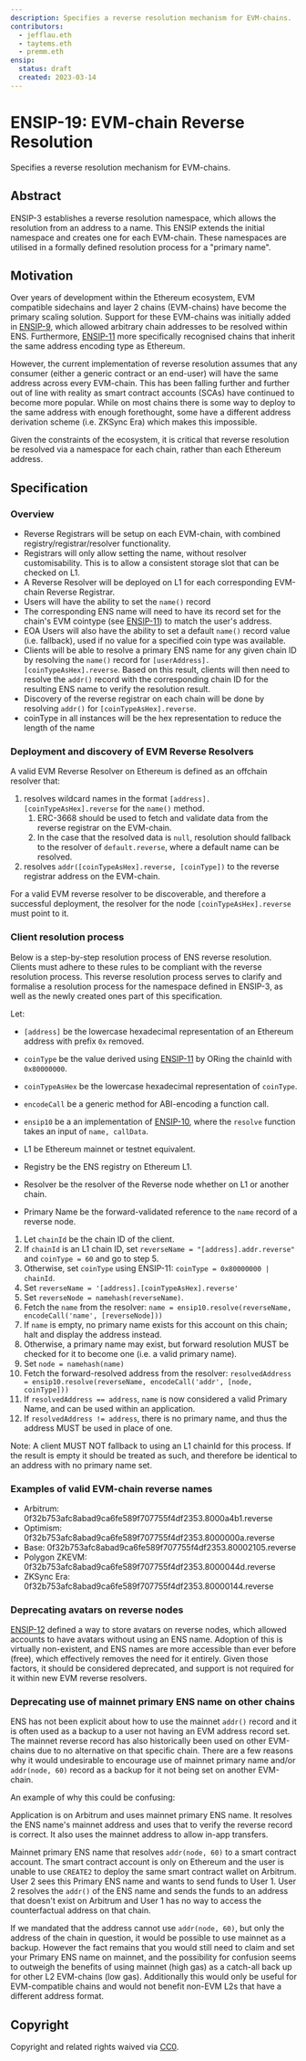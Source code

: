 ```yaml
---
description: Specifies a reverse resolution mechanism for EVM-chains.
contributors:
  - jefflau.eth
  - taytems.eth
  - premm.eth
ensip:
  status: draft
  created: 2023-03-14
---
```


# ENSIP-19: EVM-chain Reverse Resolution

Specifies a reverse resolution mechanism for EVM-chains.

## Abstract

ENSIP-3 establishes a reverse resolution namespace, which allows the resolution from an address to a name. This ENSIP extends the initial namespace and creates one for each EVM-chain. These namespaces are utilised in a formally defined resolution process for a "primary name".

## Motivation

Over years of development within the Ethereum ecosystem, EVM compatible sidechains and layer 2 chains (EVM-chains) have become the primary scaling solution. Support for these EVM-chains was initially added in [ENSIP-9](https://docs.ens.domains/ensip/9), which allowed arbitrary chain addresses to be resolved within ENS. Furthermore, [ENSIP-11](https://docs.ens.domains/ensip/11) more specifically recognised chains that inherit the same address encoding type as Ethereum.

However, the current implementation of reverse resolution assumes that any consumer (either a generic contract or an end-user) will have the same address across every EVM-chain. This has been falling further and further out of line with reality as smart contract accounts (SCAs) have continued to become more popular. While on most chains there is some way to deploy to the same address with enough forethought, some have a different address derivation scheme (i.e. ZKSync Era) which makes this impossible.

Given the constraints of the ecosystem, it is critical that reverse resolution be resolved via a namespace for each chain, rather than each Ethereum address.

## Specification

### Overview

- Reverse Registrars will be setup on each EVM-chain, with combined registry/registrar/resolver functionality.
- Registrars will only allow setting the name, without resolver customisability.
  This is to allow a consistent storage slot that can be checked on L1.
- A Reverse Resolver will be deployed on L1 for each corresponding EVM-chain Reverse Registrar.
- Users will have the ability to set the `name()` record
- The corresponding ENS name will need to have its record set for the chain's EVM cointype (see [ENSIP-11](https://docs.ens.domains/ensip/11)) to match the user's address.
- EOA Users will also have the ability to set a default `name()` record value (i.e. fallback), used if no value for a specified coin type was available.
- Clients will be able to resolve a primary ENS name for any given chain ID by resolving the `name()` record for `[userAddress].[coinTypeAsHex].reverse`. Based on this result, clients will then need to resolve the `addr()` record with the corresponding chain ID for the resulting ENS name to verify the resolution result.
- Discovery of the reverse registrar on each chain will be done by resolving `addr()` for `[coinTypeAsHex].reverse`.
- coinType in all instances will be the hex representation to reduce the length of the name

### Deployment and discovery of EVM Reverse Resolvers

A valid EVM Reverse Resolver on Ethereum is defined as an offchain resolver that:

1. resolves wildcard names in the format `[address].[coinTypeAsHex].reverse` for the `name()` method.
   1. ERC-3668 should be used to fetch and validate data from the reverse registrar on the EVM-chain.
   2. In the case that the resolved data is `null`, resolution should fallback to the resolver of `default.reverse`, where a default name can be resolved.
2. resolves `addr([coinTypeAsHex].reverse, [coinType])` to the reverse registrar address on the EVM-chain.

For a valid EVM reverse resolver to be discoverable, and therefore a successful deployment, the resolver for the node `[coinTypeAsHex].reverse` must point to it.

### Client resolution process

Below is a step-by-step resolution process of ENS reverse resolution. Clients must adhere to these rules to be compliant with the reverse resolution process. This reverse resolution process serves to clarify and formalise a resolution process for the namespace defined in ENSIP-3, as well as the newly created ones part of this specification.

Let:

- `[address]` be the lowercase hexadecimal representation of an Ethereum address with prefix `0x` removed.

- `coinType` be the value derived using [ENSIP-11](https://docs.ens.domains/ensip/11) by ORing the chainId with `0x80000000`.

- `coinTypeAsHex` be the lowercase hexadecimal representation of `coinType`.

- `encodeCall` be a generic method for ABI-encoding a function call.

- `ensip10` be a an implementation of [ENSIP-10](https://docs.ens.domains/ensip/10), where the `resolve` function takes an input of `name, callData`.

- L1 be Ethereum mainnet or testnet equivalent.

- Registry be the ENS registry on Ethereum L1.

- Resolver be the resolver of the Reverse node whether on L1 or another chain.

- Primary Name be the forward-validated reference to the `name` record of a reverse node.

1. Let `chainId` be the chain ID of the client.
2. If `chainId` is an L1 chain ID, set `reverseName = "[address].addr.reverse"` and `coinType = 60` and go to step 5.
3. Otherwise, set `coinType` using ENSIP-11: `coinType = 0x80000000 | chainId`.
4. Set `reverseName = '[address].[coinTypeAsHex].reverse'`
5. Set `reverseNode = namehash(reverseName)`.
6. Fetch the `name` from the resolver: `name = ensip10.resolve(reverseName, encodeCall('name', [reverseNode]))`
7. If `name` is empty, no primary name exists for this account on this chain; halt and display the address instead.
8. Otherwise, a primary name may exist, but forward resolution MUST be checked for it to become one (i.e. a valid primary name).
9. Set `node = namehash(name)`
10. Fetch the forward-resolved address from the resolver: `resolvedAddress = ensip10.resolve(reverseName, encodeCall('addr', [node, coinType]))`
11. If `resolvedAddress == address`, `name` is now considered a valid Primary Name, and can be used within an application.
12. If `resolvedAddress != address`, there is no primary name, and thus the address MUST be used in place of one.

Note: A client MUST NOT fallback to using an L1 chainId for this process. If the result is empty it should be treated as such, and therefore be identical to an address with no primary name set.

### Examples of valid EVM-chain reverse names

- Arbitrum: 0f32b753afc8abad9ca6fe589f707755f4df2353.8000a4b1.reverse
- Optimism:
  0f32b753afc8abad9ca6fe589f707755f4df2353.8000000a.reverse
- Base: 0f32b753afc8abad9ca6fe589f707755f4df2353.80002105.reverse
- Polygon ZKEVM: 0f32b753afc8abad9ca6fe589f707755f4df2353.8000044d.reverse
- ZKSync Era: 0f32b753afc8abad9ca6fe589f707755f4df2353.80000144.reverse

### Deprecating avatars on reverse nodes

[ENSIP-12](https://docs.ens.domains/ensip/12) defined a way to store avatars on reverse nodes, which allowed accounts to have avatars without using an ENS name. Adoption of this is virtually non-existent, and ENS names are more accessible than ever before (free), which effectively removes the need for it entirely. Given those factors, it should be considered deprecated, and support is not required for it within new EVM reverse resolvers.

### Deprecating use of mainnet primary ENS name on other chains

ENS has not been explicit about how to use the mainnet `addr()` record and it is often used as a backup to a user not having an EVM address record set. The mainnet reverse record has also historically been used on other EVM-chains due to no alternative on that specific chain. There are a few reasons why it would undesirable to encourage use of mainnet primary name and/or `addr(node, 60)` record as a backup for it not being set on another EVM-chain.

An example of why this could be confusing:

Application is on Arbitrum and uses mainnet primary ENS name. It resolves the ENS name's mainnet address and uses that to verify the reverse record is correct. It also uses the mainnet address to allow in-app transfers.

Mainnet primary ENS name that resolves `addr(node, 60)` to a smart contract account. The smart contract account is only on Ethereum and the user is unable to use `CREATE2` to deploy the same smart contract wallet on Arbitrum. User 2 sees this Primary ENS name and wants to send funds to User 1. User 2 resolves the `addr()` of the ENS name and sends the funds to an address that doesn't exist on Arbitrum and User 1 has no way to access the counterfactual address on that chain.

If we mandated that the address cannot use `addr(node, 60)`, but only the address of the chain in question, it would be possible to use mainnet as a backup. However the fact remains that you would still need to claim and set your Primary ENS name on mainnet, and the possibility for confusion seems to outweigh the benefits of using mainnet (high gas) as a catch-all back up for other L2 EVM-chains (low gas). Additionally this would only be useful for EVM-compatible chains and would not benefit non-EVM L2s that have a different address format.

## Copyright

Copyright and related rights waived via [CC0](https://creativecommons.org/publicdomain/zero/1.0/).
